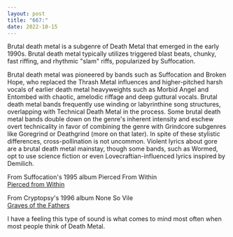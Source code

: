 ```yaml
---
layout: post
title: "667:"
date: 2022-10-15
---
```


Brutal death metal is a subgenre of Death Metal that emerged in the early 1990s. Brutal death metal typically utilizes triggered blast beats, chunky, fast riffing, and rhythmic "slam" riffs, popularized by Suffocation.

Brutal death metal was pioneered by bands such as Suffocation and Broken Hope, who replaced the Thrash Metal influences and higher-pitched harsh vocals of earlier death metal heavyweights such as Morbid Angel and Entombed with chaotic, amelodic riffage and deep guttural vocals. Brutal death metal bands frequently use winding or labyrinthine song structures, overlapping with Technical Death Metal in the process. Some brutal death metal bands double down on the genre's inherent intensity and eschew overt technicality in favor of combining the genre with Grindcore subgenres like Goregrind or Deathgrind (more on that later). In spite of these stylistic differences, cross-pollination is not uncommon. Violent lyrics about gore are a brutal death metal mainstay, though some bands, such as Wormed, opt to use science fiction or even Lovecraftian-influenced lyrics inspired by Demilich.

From Suffocation's 1995 album Pierced From Within  
[Pierced from Within](https://youtu.be/yFKRo12zAok)

From Cryptopsy's 1996 album None So Vile  
[Graves of the Fathers](https://youtu.be/H-ZRotpj9Yw)

I have a feeling this type of sound is what comes to mind most often when most people think of Death Metal.
